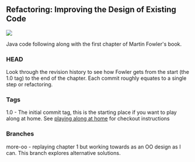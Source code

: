 ## Refactoring: Improving the Design of Existing Code

[![](https://img.youtube.com/vi/-lkiccO8h6w/0.jpg)](https://youtu.be/-lkiccO8h6w)

Java code following along with the first chapter of Martin Fowler's book. 

### HEAD
Look through the revision history to see how Fowler gets from the start (the 1.0 tag) to the end of the chapter. Each commit roughly equates to a single step or refactoring.

### Tags
1.0 - The initial commit tag, this is the starting place if you want to play along at home. 
See [playing along at home](/play_along.md) for checkout instructions

### Branches
more-oo - replaying chapter 1 but working towards as an OO design as I can. This branch explores alternative solutions. 
